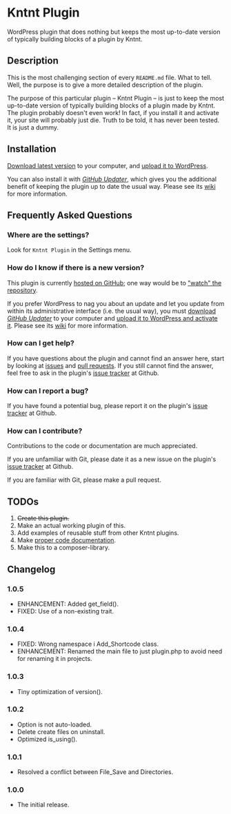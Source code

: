 # Kntnt Plugin

WordPress plugin that does nothing but keeps the most up-to-date version of typically building blocks of a plugin by Kntnt.

## Description

This is the most challenging section of every `README.md` file. What to tell. Well, the purpose is to give a more detailed description of the plugin.

The purpose of this particular plugin – Kntnt Plugin – is just to keep the most up-to-date version of typically building blocks of a plugin made by Kntnt. The plugin probably doesn't even work! In fact, if you install it and activate it, your site will probably just die. Truth to be told, it has never been tested. It is just a dummy.

## Installation

[Download latest version](https://github.com/Kntnt/kntnt-plugin/releases/latest) to your computer, and [upload it to WordPress](https://wordpress.org/support/article/managing-plugins/#manual-upload-via-wordpress-admin).

You can also install it with [*GitHub Updater*](https://github.com/afragen/github-updater), which gives you the additional benefit of keeping the plugin up to date the usual way. Please see its [wiki](https://github.com/afragen/github-updater/wiki) for more information.

## Frequently Asked Questions

### Where are the settings?

Look for `Kntnt Plugin` in the Settings menu.

### How do I know if there is a new version?

This plugin is currently [hosted on GitHub](https://github.com/kntnt/kntnt-plugin); one way would be to ["watch" the repository](https://docs.github.com/en/github/managing-subscriptions-and-notifications-on-github/about-notifications#notifications-and-subscriptions).

If you prefer WordPress to nag you about an update and let you update from within its administrative interface (i.e. the usual way), you must [download *GitHub Updater*](https://github.com/afragen/github-updater/releases/latest) to your computer and [upload it to WordPress and activate it](https://github.com/afragen/github-updater/wiki/Installation#upload). Please see its [wiki](https://github.com/afragen/github-updater/wiki) for more information. 

### How can I get help?

If you have questions about the plugin and cannot find an answer here, start by looking at [issues](https://github.com/kntnt/kntnt-plugin/issues) and [pull requests](https://github.com/kntnt/kntnt-plugin/pulls). If you still cannot find the answer, feel free to ask in the plugin's [issue tracker](https://github.com/kntnt/kntnt-plugin/issues) at Github.

### How can I report a bug?

If you have found a potential bug, please report it on the plugin's [issue tracker](https://github.com/kntnt/kntnt-plugin/issues) at Github.

### How can I contribute?

Contributions to the code or documentation are much appreciated.

If you are unfamiliar with Git, please date it as a new issue on the plugin's [issue tracker](https://github.com/kntnt/kntnt-plugin/issues) at Github.

If you are familiar with Git, please make a pull request.

## TODOs

1. ~~Create this plugin.~~
1. Make an actual working plugin of this.
1. Add examples of reusable stuff from other Kntnt plugins.
1. Make [proper code documentation](https://make.wordpress.org/core/handbook/best-practices/inline-documentation-standards/php/).
1. Make this to a composer-library.

## Changelog


### 1.0.5

* ENHANCEMENT: Added get_field().
* FIXED: Use of a non-existing trait. 

### 1.0.4

* FIXED: Wrong namespace i Add_Shortcode class.
* ENHANCEMENT: Renamed the main file to just plugin.php to avoid need for renaming it in projects.

### 1.0.3

* Tiny optimization of version().

### 1.0.2

* Option is not auto-loaded.
* Delete create files on uninstall.
* Optimized is_using().

### 1.0.1

* Resolved a conflict between File_Save and Directories.

### 1.0.0

* The initial release.
